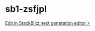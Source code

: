 # sb1-zsfjpl

[Edit in StackBlitz next generation editor ⚡️](https://stackblitz.com/~/github.com/Lgion/sb1-zsfjpl)